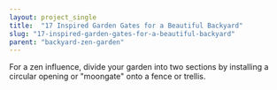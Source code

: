 ```yaml
---
layout: project_single
title:  "17 Inspired Garden Gates for a Beautiful Backyard"
slug: "17-inspired-garden-gates-for-a-beautiful-backyard"
parent: "backyard-zen-garden"
---
```

For a zen influence, divide your garden into two sections by installing a circular opening or "moongate" onto a fence or trellis.